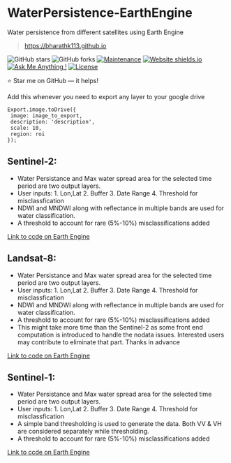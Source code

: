 # WaterPersistence-EarthEngine
Water persistence from different satellites using Earth Engine

> https://bharathk113.github.io

![GitHub stars](https://img.shields.io/github/stars/bharathk113/bharathk113.github.io)
![GitHub forks](https://img.shields.io/github/forks/bharathk113/bharathk113.github.io)
[![Maintenance](https://img.shields.io/badge/maintained-yes-green.svg)](https://github.com/bharathk113/bharathk113.github.io/commits/master)
[![Website shields.io](https://img.shields.io/badge/website-up-yellow)](http://bharathk113.github.io/)
[![Ask Me Anything !](https://img.shields.io/badge/ask%20me-linkedin-1abc9c.svg)](https://www.linkedin.com/in/bharath-reddy-k/)
[![License](http://img.shields.io/:license-mit-blue.svg?style=flat-square)](http://badges.mit-license.org)

:star: Star me on GitHub — it helps!


Add this whenever you need to export any layer to your google drive
````
Export.image.toDrive({
 image: image_to_export,
 description: 'description',
 scale: 10,
 region: roi
});
````
## Sentinel-2:
- Water Persistance and Max water spread area for the selected time period are two output layers. 
- User inputs: 1. Lon,Lat 2. Buffer 3. Date Range 4. Threshold for misclassfication
- NDWI and MNDWI along with reflectance in multiple bands are used for water classification. 
- A threshold to account for rare (5%-10%) misclassifications added

[Link to ccde on Earth Engine](https://code.earthengine.google.co.in/?scriptPath=users%2Fbharathkadapala%2FTools%3ASentinel-2-Waterbodies)

## Landsat-8:
- Water Persistance and Max water spread area for the selected time period are two output layers. 
- User inputs: 1. Lon,Lat 2. Buffer 3. Date Range 4. Threshold for misclassfication
- NDWI and MNDWI along with reflectance in multiple bands are used for water classification. 
- A threshold to account for rare (5%-10%) misclassifications added
- This might take more time than the Sentinel-2 as some front end computation is introduced to handle the nodata issues. Interested users may contribute to eliminate that part. Thanks in advance

[Link to code on Earth Engine](https://code.earthengine.google.co.in/?scriptPath=users%2Fbharathkadapala%2FTools%3ALandsat-8-Waterbodies)

## Sentinel-1:
- Water Persistance and Max water spread area for the selected time period are two output layers. 
- User inputs: 1. Lon,Lat 2. Buffer 3. Date Range 4. Threshold for misclassfication
- A simple band thresholding is used to generate the data. Both VV & VH are considered separately while thresholding. 
- A threshold to account for rare (5%-10%) misclassifications added

[Link to ccde on Earth Engine](https://code.earthengine.google.co.in/?scriptPath=users%2Fbharathkadapala%2FTools%3ASentinel-1-Waterbodies)
